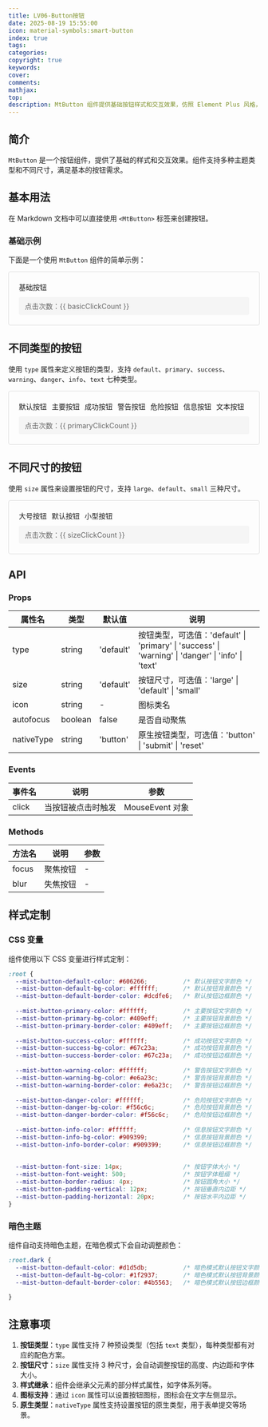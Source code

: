 ```yaml
---
title: LV06-Button按钮
date: 2025-08-19 15:55:00
icon: material-symbols:smart-button
index: true
tags:
categories:
copyright: true
keywords:
cover:
comments:
mathjax:
top:
description: MtButton 组件提供基础按钮样式和交互效果，仿照 Element Plus 风格，支持不同主题和尺寸
---
```


<script setup>
import { MtButton } from "vitepress-theme-mist"
import { ref } from 'vue'

// 基础示例
const basicClickCount = ref(0)
const handleBasicClick = () => {
  basicClickCount.value++
}

// 不同类型示例
const primaryClickCount = ref(0)
const handlePrimaryClick = () => {
  primaryClickCount.value++
}

// 不同尺寸示例
const sizeClickCount = ref(0)
const handleSizeClick = () => {
  sizeClickCount.value++
}

</script>

<!-- more -->

## 简介

`MtButton` 是一个按钮组件，提供了基础的样式和交互效果。组件支持多种主题类型和不同尺寸，满足基本的按钮需求。

## 基本用法

在 Markdown 文档中可以直接使用 `<MtButton>` 标签来创建按钮。

### 基础示例

下面是一个使用 `MtButton` 组件的简单示例：

<div class="preview-container">
  <MtButton @click="handleBasicClick">基础按钮</MtButton>
  <div class="value-display">点击次数：{{ basicClickCount }}</div>
</div>

## 不同类型的按钮

使用 `type` 属性来定义按钮的类型，支持 `default`、`primary`、`success`、`warning`、`danger`、`info`、`text` 七种类型。

<div class="preview-container">
  <div style="display: flex; gap: 10px; flex-wrap: wrap;">
    <MtButton @click="handlePrimaryClick">默认按钮</MtButton>
    <MtButton type="primary" @click="handlePrimaryClick">主要按钮</MtButton>
    <MtButton type="success" @click="handlePrimaryClick">成功按钮</MtButton>
    <MtButton type="warning" @click="handlePrimaryClick">警告按钮</MtButton>
    <MtButton type="danger" @click="handlePrimaryClick">危险按钮</MtButton>
    <MtButton type="info" @click="handlePrimaryClick">信息按钮</MtButton>
    <MtButton type="text" @click="handlePrimaryClick">文本按钮</MtButton>
  </div>
  <div class="value-display">点击次数：{{ primaryClickCount }}</div>
</div>

## 不同尺寸的按钮

使用 `size` 属性来设置按钮的尺寸，支持 `large`、`default`、`small` 三种尺寸。

<div class="preview-container">
  <div style="display: flex; align-items: center; gap: 10px; flex-wrap: wrap;">
    <MtButton size="large" @click="handleSizeClick">大号按钮</MtButton>
    <MtButton size="default" @click="handleSizeClick">默认按钮</MtButton>
    <MtButton size="small" @click="handleSizeClick">小型按钮</MtButton>
  </div>
  <div class="value-display">点击次数：{{ sizeClickCount }}</div>
</div>


## API

### Props

| 属性名 | 类型 | 默认值 | 说明 |
|--------|------|--------|------|
| type | string | 'default' | 按钮类型，可选值：'default' \| 'primary' \| 'success' \| 'warning' \| 'danger' \| 'info' \| 'text' |
| size | string | 'default' | 按钮尺寸，可选值：'large' \| 'default' \| 'small' |
| icon | string | - | 图标类名 |
| autofocus | boolean | false | 是否自动聚焦 |
| nativeType | string | 'button' | 原生按钮类型，可选值：'button' \| 'submit' \| 'reset' |

### Events

| 事件名 | 说明 | 参数 |
|--------|------|------|
| click | 当按钮被点击时触发 | MouseEvent 对象 |

### Methods

| 方法名 | 说明 | 参数 |
|--------|------|------|
| focus | 聚焦按钮 | - |
| blur | 失焦按钮 | - |

## 样式定制

### CSS 变量

组件使用以下 CSS 变量进行样式定制：

```css
:root {
  --mist-button-default-color: #606266;          /* 默认按钮文字颜色 */
  --mist-button-default-bg-color: #ffffff;       /* 默认按钮背景颜色 */
  --mist-button-default-border-color: #dcdfe6;   /* 默认按钮边框颜色 */
  
  --mist-button-primary-color: #ffffff;          /* 主要按钮文字颜色 */
  --mist-button-primary-bg-color: #409eff;       /* 主要按钮背景颜色 */
  --mist-button-primary-border-color: #409eff;   /* 主要按钮边框颜色 */
  
  --mist-button-success-color: #ffffff;          /* 成功按钮文字颜色 */
  --mist-button-success-bg-color: #67c23a;       /* 成功按钮背景颜色 */
  --mist-button-success-border-color: #67c23a;   /* 成功按钮边框颜色 */
  
  --mist-button-warning-color: #ffffff;          /* 警告按钮文字颜色 */
  --mist-button-warning-bg-color: #e6a23c;       /* 警告按钮背景颜色 */
  --mist-button-warning-border-color: #e6a23c;   /* 警告按钮边框颜色 */
  
  --mist-button-danger-color: #ffffff;           /* 危险按钮文字颜色 */
  --mist-button-danger-bg-color: #f56c6c;        /* 危险按钮背景颜色 */
  --mist-button-danger-border-color: #f56c6c;    /* 危险按钮边框颜色 */
  
  --mist-button-info-color: #ffffff;             /* 信息按钮文字颜色 */
  --mist-button-info-bg-color: #909399;          /* 信息按钮背景颜色 */
  --mist-button-info-border-color: #909399;      /* 信息按钮边框颜色 */
  
  
  --mist-button-font-size: 14px;                 /* 按钮字体大小 */
  --mist-button-font-weight: 500;                /* 按钮字体粗细 */
  --mist-button-border-radius: 4px;              /* 按钮圆角大小 */
  --mist-button-padding-vertical: 12px;          /* 按钮垂直内边距 */
  --mist-button-padding-horizontal: 20px;        /* 按钮水平内边距 */
}
```

### 暗色主题

组件自动支持暗色主题，在暗色模式下会自动调整颜色：

```css
:root.dark {
  --mist-button-default-color: #d1d5db;          /* 暗色模式默认按钮文字颜色 */
  --mist-button-default-bg-color: #1f2937;       /* 暗色模式默认按钮背景颜色 */
  --mist-button-default-border-color: #4b5563;   /* 暗色模式默认按钮边框颜色 */
  
}
```

## 注意事项

1. **按钮类型**：`type` 属性支持 7 种预设类型（包括 `text` 类型），每种类型都有对应的配色方案。
2. **按钮尺寸**：`size` 属性支持 3 种尺寸，会自动调整按钮的高度、内边距和字体大小。
3. **样式继承**：组件会继承父元素的部分样式属性，如字体系列等。
4. **图标支持**：通过 `icon` 属性可以设置按钮图标，图标会在文字左侧显示。
5. **原生类型**：`nativeType` 属性支持设置按钮的原生类型，用于表单提交等场景。

<style scoped>
.preview-container {
  padding: 20px;
  border: 1px solid #ddd;
  border-radius: 4px;
  margin-bottom: 20px;
}

.value-display {
  margin-top: 10px;
  padding: 8px 12px;
  background-color: #f5f5f5;
  border-radius: 4px;
  font-size: 14px;
  color: #666;
}
</style>
